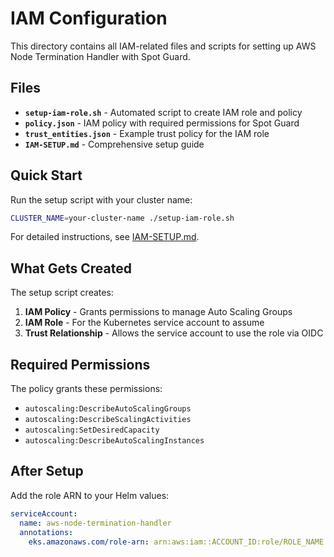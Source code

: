 # IAM Configuration

This directory contains all IAM-related files and scripts for setting up AWS Node Termination Handler with Spot Guard.

## Files

- **`setup-iam-role.sh`** - Automated script to create IAM role and policy
- **`policy.json`** - IAM policy with required permissions for Spot Guard
- **`trust_entities.json`** - Example trust policy for the IAM role
- **`IAM-SETUP.md`** - Comprehensive setup guide

## Quick Start

Run the setup script with your cluster name:

```bash
CLUSTER_NAME=your-cluster-name ./setup-iam-role.sh
```

For detailed instructions, see [IAM-SETUP.md](IAM-SETUP.md).

## What Gets Created

The setup script creates:
1. **IAM Policy** - Grants permissions to manage Auto Scaling Groups
2. **IAM Role** - For the Kubernetes service account to assume
3. **Trust Relationship** - Allows the service account to use the role via OIDC

## Required Permissions

The policy grants these permissions:
- `autoscaling:DescribeAutoScalingGroups`
- `autoscaling:DescribeScalingActivities`
- `autoscaling:SetDesiredCapacity`
- `autoscaling:DescribeAutoScalingInstances`

## After Setup

Add the role ARN to your Helm values:

```yaml
serviceAccount:
  name: aws-node-termination-handler
  annotations:
    eks.amazonaws.com/role-arn: arn:aws:iam::ACCOUNT_ID:role/ROLE_NAME
```

